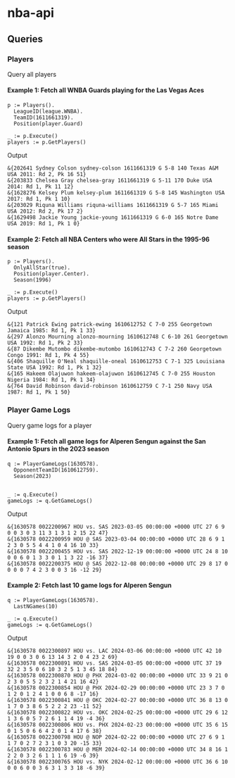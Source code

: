 # nba-api

## Queries

### Players
Query all players

#### Example 1: Fetch all WNBA Guards playing for the Las Vegas Aces

```
p := Players().
  LeagueID(league.WNBA).
  TeamID(1611661319).
  Position(player.Guard)

_ := p.Execute()
players := p.GetPlayers()
```

Output
```
&{202641 Sydney Colson sydney-colson 1611661319 G 5-8 140 Texas A&M USA 2011: Rd 2, Pk 16 51}
&{203833 Chelsea Gray chelsea-gray 1611661319 G 5-11 170 Duke USA 2014: Rd 1, Pk 11 12}
&{1628276 Kelsey Plum kelsey-plum 1611661319 G 5-8 145 Washington USA 2017: Rd 1, Pk 1 10}
&{203029 Riquna Williams riquna-williams 1611661319 G 5-7 165 Miami USA 2012: Rd 2, Pk 17 2}
&{1629498 Jackie Young jackie-young 1611661319 G 6-0 165 Notre Dame USA 2019: Rd 1, Pk 1 0}
```

#### Example 2: Fetch all NBA Centers who were All Stars in the 1995-96 season

```
p := Players().
  OnlyAllStar(true).
  Position(player.Center).
  Season(1996)

_ := p.Execute()
players := p.GetPlayers()
```

Output
```
&{121 Patrick Ewing patrick-ewing 1610612752 C 7-0 255 Georgetown Jamaica 1985: Rd 1, Pk 1 33}
&{297 Alonzo Mourning alonzo-mourning 1610612748 C 6-10 261 Georgetown USA 1992: Rd 1, Pk 2 33}
&{87 Dikembe Mutombo dikembe-mutombo 1610612743 C 7-2 260 Georgetown Congo 1991: Rd 1, Pk 4 55}
&{406 Shaquille O'Neal shaquille-oneal 1610612753 C 7-1 325 Louisiana State USA 1992: Rd 1, Pk 1 32}
&{165 Hakeem Olajuwon hakeem-olajuwon 1610612745 C 7-0 255 Houston Nigeria 1984: Rd 1, Pk 1 34}
&{764 David Robinson david-robinson 1610612759 C 7-1 250 Navy USA 1987: Rd 1, Pk 1 50}
```

### Player Game Logs
Query game logs for a player

#### Example 1: Fetch all game logs for Alperen Sengun against the San Antonio Spurs in the 2023 season

```
q := PlayerGameLogs(1630578).
  OpponentTeamID(1610612759).
  Season(2023)


_ := q.Execute()
gameLogs := q.GetGameLogs()
```

Output
```
&{1630578 0022200967 HOU vs. SAS 2023-03-05 00:00:00 +0000 UTC 27 6 9 0 0 3 0 3 11 3 1 3 1 2 15 22 47}
&{1630578 0022200959 HOU @ SAS 2023-03-04 00:00:00 +0000 UTC 28 6 9 1 2 3 0 5 5 4 4 1 0 4 16 10 33}
&{1630578 0022200455 HOU vs. SAS 2022-12-19 00:00:00 +0000 UTC 24 8 10 0 0 6 0 1 3 3 0 1 1 3 22 -16 37}
&{1630578 0022200375 HOU @ SAS 2022-12-08 00:00:00 +0000 UTC 29 8 17 0 0 0 0 7 4 2 3 0 0 3 16 -12 29}
```

#### Example 2: Fetch last 10 game logs for Alperen Sengun

```
q := PlayerGameLogs(1630578).
  LastNGames(10)

_ := q.Execute()
gameLogs := q.GetGameLogs()
```

Output
```
&{1630578 0022300897 HOU vs. LAC 2024-03-06 00:00:00 +0000 UTC 42 10 19 0 0 3 0 6 13 14 3 2 0 4 23 2 69}
&{1630578 0022300891 HOU vs. SAS 2024-03-05 00:00:00 +0000 UTC 37 19 32 2 3 5 0 6 10 3 2 5 1 3 45 18 84}
&{1630578 0022300870 HOU @ PHX 2024-03-02 00:00:00 +0000 UTC 33 9 21 0 2 3 0 5 5 2 3 2 1 4 21 16 42}
&{1630578 0022300854 HOU @ PHX 2024-02-29 00:00:00 +0000 UTC 23 3 7 0 1 2 0 1 2 4 1 0 0 6 8 -17 16}
&{1630578 0022300841 HOU @ OKC 2024-02-27 00:00:00 +0000 UTC 36 8 13 0 1 7 0 3 8 6 5 2 2 2 23 -11 52}
&{1630578 0022300822 HOU vs. OKC 2024-02-25 00:00:00 +0000 UTC 29 6 12 1 3 6 0 5 7 2 6 1 1 4 19 -4 36}
&{1630578 0022300806 HOU vs. PHX 2024-02-23 00:00:00 +0000 UTC 35 6 15 0 1 5 0 6 6 4 2 0 1 4 17 6 38}
&{1630578 0022300798 HOU @ NOP 2024-02-22 00:00:00 +0000 UTC 27 6 9 1 1 7 0 2 7 2 3 1 0 3 20 -15 33}
&{1630578 0022300783 HOU @ MEM 2024-02-14 00:00:00 +0000 UTC 34 8 16 1 2 2 0 3 2 6 1 1 1 6 19 -6 39}
&{1630578 0022300765 HOU vs. NYK 2024-02-12 00:00:00 +0000 UTC 36 6 10 0 0 6 0 0 3 6 3 1 3 3 18 -6 39}
```